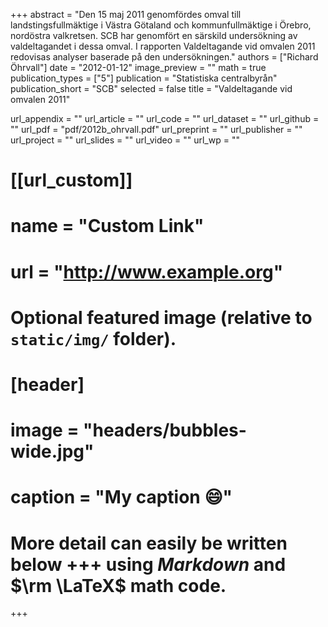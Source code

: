 +++
abstract = "Den 15 maj 2011 genomfördes omval till landstingsfullmäktige i Västra Götaland och kommunfullmäktige i Örebro, nordöstra valkretsen. SCB har genomfört en särskild undersökning av valdeltagandet i dessa omval. I rapporten Valdeltagande vid omvalen 2011 redovisas analyser baserade på den undersökningen."
authors = ["Richard Öhrvall"]
date = "2012-01-12"
image_preview = ""
math = true
publication_types = ["5"]
publication = "Statistiska centralbyrån"
publication_short = "SCB"
selected = false
title = "Valdeltagande vid omvalen 2011"

url_appendix = ""
url_article = ""
url_code = ""
url_dataset = ""
url_github = ""
url_pdf = "pdf/2012b_ohrvall.pdf"
url_preprint = ""
url_publisher  = ""
url_project = ""
url_slides = ""
url_video = ""
url_wp = ""

# [[url_custom]]
# name = "Custom Link"
# url = "http://www.example.org"

# Optional featured image (relative to `static/img/` folder).
# [header]
# image = "headers/bubbles-wide.jpg"
# caption = "My caption :smile:"


# More detail can easily be written below +++ using *Markdown* and $\rm \LaTeX$ math code.
+++
